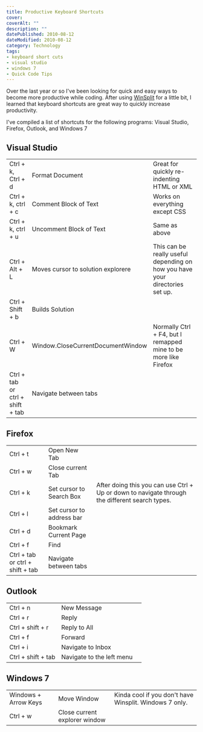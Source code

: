 ```yaml
---
title: Productive Keyboard Shortcuts
cover:
coverAlt: ""
description: ""
datePublished: 2010-08-12
dateModified: 2010-08-12
category: Technology
tags:
- keyboard short cuts
- visual studio
- windows 7
- Quick Code Tips
---
```


Over the last year or so I've been looking for quick and easy ways to become more productive while coding. After using [WinSplit](http://worthyd.com/techblog/index.php/2010/07/winsplit/) for a little bit, I learned that keyboard shortcuts are great way to quickly increase productivity.

I've compiled a list of shortcuts for the following programs: Visual Studio, Firefox, Outlook, and Windows 7

## Visual Studio

|     |     |     |
| --- | --- | --- |
| Ctrl + k, Ctrl + d | Format Document | Great for quickly re-indenting HTML or XML |
| Ctrl + k, ctrl + c | Comment Block of Text | Works on everything except CSS |
| Ctrl + k, ctrl + u | Uncomment Block of Text | Same as above |
| Ctrl + Alt + L | Moves cursor to solution explorere | This can be really useful depending on how you have your directories set up. |
| Ctrl + Shift + b | Builds Solution |     |
| Ctrl + W | Window.CloseCurrentDocumentWindow | Normally Ctrl + F4, but I remapped mine to be more like Firefox |
| Ctrl + tab or ctrl + shift + tab | Navigate between tabs |     |

## Firefox

|     |     |     |
| --- | --- | --- |
| Ctrl + t | Open New Tab |     |
| Ctrl + w | Close current Tab |     |
| Ctrl + k | Set cursor to Search Box | After doing this you can use Ctrl + Up or down to navigate through the different search types. |
| Ctrl + l | Set cursor to address bar |     |
| Ctrl + d | Bookmark Current Page |     |
| Ctrl + f | Find |     |
| Ctrl + tab or ctrl + shift + tab | Navigate between tabs |     |

## Outlook

|     |     |     |
| --- | --- | --- |
| Ctrl + n | New Message |     |
| Ctrl + r | Reply |     |
| Ctrl + shift + r | Reply to All |     |
| Ctrl + f | Forward |     |
| Ctrl + i | Navigate to Inbox |     |
| Ctrl + shift + tab | Navigate to the left menu |     |

## Windows 7

|     |     |     |
| --- | --- | --- |
| Windows + Arrow Keys | Move Window | Kinda cool if you don't have Winsplit. Windows 7 only. |
| Ctrl + w | Close current explorer window |     |
